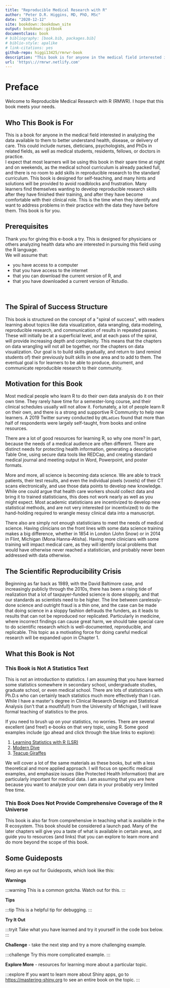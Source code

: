 ```yaml
--- 
title: "Reproducible Medical Research with R"
author: "Peter D.R. Higgins, MD, PhD, MSc"
date: "2020-12-12"
site: bookdown::bookdown_site
output: bookdown::gitbook
documentclass: book
# bibliography: [book.bib, packages.bib]
# biblio-style: apalike
# link-citations: yes
github-repo: higgi13425/rmrwr-book
description: "This book is for anyone in the medical field interested in learning R to analyze available health data."
url: 'https\://rmrwr.netlify.com'
---
```




# Preface
Welcome to Reproducible Medical Research with R (RMWR). I hope that this book meets your needs.     

## Who This Book is For
This is a book for anyone in the medical field interested in analyzing the data available to them to better understand health, disease, or delivery of care. This could include nurses, dieticians, psychologists, and PhDs in related fields, as well as medical students, residents, fellows, or doctors in practice.     
I expect that most learners will be using this book in their spare time at night and on weekends, as the medical school curriculum is already packed full, and there is no room to add skills in reproducible research to the standard curriculum. This book is designed for self-teaching, and many hints and solutions will be provided to avoid roadblocks and frustration. 
Many learners find themselves wanting to develop reproducible research skills after they have finished their training, and after they have become comfortable with their clinical role. This is the time when they identify and want to address problems in their practice with the data they have before them. This book is for you.

## Prerequisites

Thank you for giving this e-book a try. This is designed for physicians or others analyzing health data who are interested in pursuing this field using the R language.
<br>
We will assume that:

- you have access to a computer
- that you have access to the internet
- that you can download the current version of R, and 
- that you have downloaded a current version of Rstudio.
<br>

## The Spiral of Success Structure
This book is structured on the concept of a "spiral of success", with readers learning about topics like data visualization, data wrangling, data modeling, reproducible research, and communication of results in repeated passes. These will initially be at a superficial level, and at each pass of the spiral, will provide increasing depth and complexity. This means that the chapters on data wrangling will not all be together, nor the chapters on data visualization. Our goal is to build skills gradually, and return to (and remind students of) their previously built skills in one area and to add to them. The eventual goal is for learners to be able to produce, document, and communicate reproducible research to their community.

## Motivation for this Book
Most medical people who learn R to do their own data analysis do it on their own time. They rarely have time for a semester-long course, and their clinical schedules usually will not allow it. Fortunately, a lot of people learn R on their own, and there is a strong and supportive R Community to help new learners. A 2019 Twitter survey conducted by `@RLadies` found that more than half of respondents were largely self-taught, from books and online resources.     

There are a lot of good resources for learning R, so why one more? In part, because the needs of a medical audience are often different. There are distinct needs for protecting health information, generating a descriptive Table One, using secure data tools like REDCap, and creating standard medical journal and meeting output in Word, Powerpoint, and poster formats.     

More and more, all science is becoming data science. We are able to track patients, their test results, and even the individual pixels (voxels) of their CT scans electronically, and use those data points to develop new knowledge. While one could argue that health care workers should collect data and bring it to trained statisticians, this does not work nearly as well as you might expect. Most academic statisticians are incentivized to develop new statistical methods, and are not very interested (or incentivized) to do the hand-holding required to wrangle messy clinical data into a manuscript.      

There also are simply not enough statisticians to meet the needs of medical science. Having clinicians on the front lines with some data science training makes a big difference, whether in 1854 in London (John Snow) or in 2014 in Flint, Michigan (Mona Hanna-Atisha). Having more clinicians with some training will impact medical care, as they will identify local problems that would have otherwise never reached a statistician, and probably never been addressed with data otherwise. 

## The Scientific Reproducibility Crisis
Beginning as far back as 1989, with the David Baltimore case, and increasingly publicly through the 2010s, there has been a rising tide of realization that a lot of taxpayer-funded science is done sloppily, and that our standards as scientists need to be higher. The line between carelessly-done science and outright fraud is a thin one, and the case can be made that doing science in a sloppy fashion defrauds the funders, as it leads to results that can not be reproduced nor replicated. Particularly in medicine, where incorrect findings can cause great harm, we should take special care to do scientific research which is well-documented, reproducible, and replicable. This topic as a motivating force for doing careful medical research will be expanded upon in Chapter 1.

## What this Book is Not

### This Book is Not A Statistics Text
This is not an introduction to statistics. I am assuming that you have learned some statistics somewhere in secondary school, undergraduate studies, graduate school, or even medical school. There are lots of statisticians with Ph.D.s who can certainly teach statistics much more effectively than I can. While I have a master's degree in Clinical Research Design and Statistical Analysis (isn't that a mouthful!) from the University of Michigan, I will leave formal teaching of statistics to the pros.      

If you need to brush up on your statistics, no worries. There are several excellent (and free!) e-books on that very topic, using R. Some good examples include (go ahead and click through the blue links to explore):     

1. [Learning Statistics with R (LSR)](https://learningstatisticswithr-bookdown.netlify.com)
2. [Modern Dive](https://bookdown.org/fjmcgrade/ismaykim/)
3. [Teacup Giraffes](https://tinystats.github.io/teacups-giraffes-and-statistics/index.html)


We will cover a lot of the same materials as these books, but with a less theoretical and more applied approach. I will focus on specific medical examples, and emphasize issues (like Protected Health Information) that are particularly important for medical data. I am assuming that you are here because you want to analyze your own data in your probably very limited free time.

### This Book Does Not Provide Comprehensive Coverage of the R Universe
This book is also far from comprehensive in teaching what is available in the R ecosystem. This book should be considered a launch pad. Many of the later chapters will give you a taste of what is available in certain areas, and guide you to resources (and links) that you can explore to learn more and do more beyond the scope of this book.    


## Some Guideposts

Keep an eye out for Guideposts, which look like this:

**Warnings**

:::warning
This is a common gotcha. Watch out for this.
:::

**Tips**

:::tip
This is a helpful tip for debugging.
:::

**Try It Out**

:::tryit
Take what you have learned and try it yourself in the code box below.
:::

**Challenge** - take the next step and try a more challenging example.

:::challenge
Try this more complicated example.
:::

**Explore More** - resources for learning more about a particular topic.

:::explore
If you want to learn more about Shiny apps, go to https://mastering-shiny.org to see an entire book on the topic.
:::


